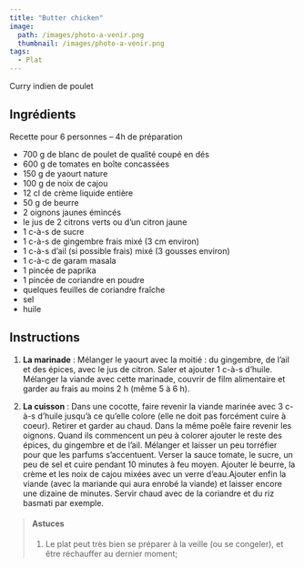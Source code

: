 ```yaml
---
title: "Butter chicken"
image: 
  path: /images/photo-a-venir.png
  thumbnail: /images/photo-a-venir.png
tags:
  - Plat
---
```

Curry indien de poulet

## Ingrédients

Recette pour 6 personnes – 4h de préparation

* 700 g de blanc de poulet de qualité coupé en dés
* 600 g de tomates en boîte concassées
* 150 g de yaourt nature
* 100 g de noix de cajou
* 12 cl de crème liquide entière
* 50 g de beurre
* 2 oignons jaunes émincés
* le jus de 2 citrons verts ou d’un citron jaune
* 1 c-à-s de sucre
* 1 c-à-s de gingembre frais mixé (3 cm environ)
* 1 c-à-s d’ail (si possible frais) mixé (3 gousses environ)
* 1 c-à-c de garam masala
* 1 pincée de paprika
* 1 pincée de coriandre en poudre
* quelques feuilles de coriandre fraîche
* sel
* huile


## Instructions

1. **La marinade** : Mélanger le yaourt avec la moitié : du gingembre, de l’ail et des épices, avec le jus de citron. Saler et ajouter 1 c-à-s d’huile. Mélanger la viande avec cette marinade, couvrir de film alimentaire et garder au frais au moins 2 h (même 5 à 6 h).

2. **La cuisson** : Dans une cocotte, faire revenir la viande marinée avec 3 c-à-s d’huile jusqu’à ce qu’elle colore (elle ne doit pas forcément cuire à coeur). Retirer et garder au chaud. Dans la même poêle faire revenir les oignons. Quand ils commencent un peu à colorer ajouter le reste des épices, du gingembre et de l’ail. Mélanger et laisser un peu torréfier pour que les parfums s’accentuent. Verser la sauce tomate, le sucre, un peu de sel et cuire pendant 10 minutes à feu moyen. Ajouter le beurre, la crème et les noix de cajou mixées avec un verre d’eau.Ajouter enfin la viande (avec la mariande qui aura enrobé la viande) et laisser encore une dizaine de minutes. Servir chaud avec de la coriandre et du riz basmati par exemple.


> #### Astuces
> 1. Le plat peut très bien se préparer à la veille (ou se congeler), et être réchauffer au dernier moment;
